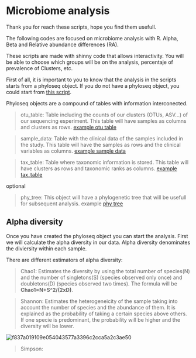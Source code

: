# Microbiome analysis
Thank you for reach these scripts, hope you find them usefull.

The following codes are focused on microbiome analysis with R.
Alpha, Beta and Relative abundance differences (RA).

These scripts are made with shinny code that allows interactivity.
You will be able to choose which groups will be on the analysis, percentaje of prevalence of Clusters, etc.

First of all, it is important to you to know that the analysis in the scripts starts from a phyloseq object.
If you do not have a phyloseq object, you could start from [this script](https://github.com/Brochado-Kith/microbiome_analysis/blob/main/Scripts/creating_phyloseq_object.rmd).

Phyloseq objects are a compound of tables with information interconected.

> otu_table: Table including the counts of our clusters (OTUs, ASV...) of our sequencing esperiment. This table will have samples as columns and clusters as rows. [example otu table]()

> sample_data: Table with the clinical data of the samples included in the study. This table will have the samples as rows and the clinical variables as columns. [example sample data]()

> tax_table: Table where taxonomic information is stored. This table will have clusters as rows and taxonomic ranks as columns. [example tax_table]()

optional

> phy_tree: This object will have a phylogenetic tree that will be usefull for subsequent analysis. example [phy tree]()

## Alpha diversity

Once you have created the phyloseq object you can start the analysis.
First we will calculate the alpha diversity in our data. Alpha diversity denominates the diviersity within each sample. 

There are different estimators of alpha diversity:

> Chao1: Estimates the diversity by using the total number of species(N) and the number of singletons(S) (species observed only once) and doubletons(D) (species observed two times). The formula will be **Chao1=N+S^2/(2xD)**.

> Shannon: Estimates the heterogeneicity of the sample taking into account the number of species and the abundance of them. It is explained as the probability of taking a certain species above others. If one specie is predominant, the probability will be higher and the diversity will be lower.

![f837a019109e054043577a3396c2cca5a2c3ae50](https://github.com/Brochado-Kith/microbiome_analysis/assets/135698696/efd0d792-ace9-457d-b06e-b1b94d67cc74)

> Simpson:

